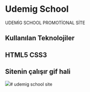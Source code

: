 <h1>Udemig School</h1>

UDEMİG SCHOOL PROMOTİONAL SİTE

<h2> Kullanılan Teknolojiler <h2>

HTML5 CSS3

<h2> Sitenin çalışır gif hali </h2>

![](ekran.gif)# udemig school site